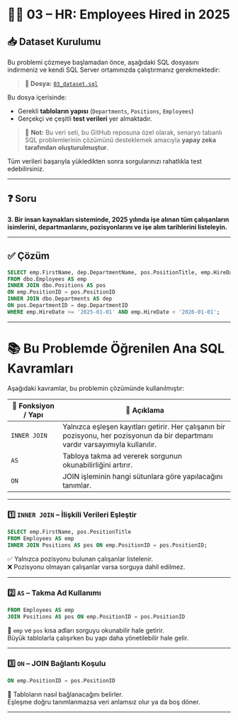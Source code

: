 # 🧑‍💼 03 – HR: Employees Hired in 2025

## 📥 Dataset Kurulumu

Bu problemi çözmeye başlamadan önce, aşağıdaki SQL dosyasını indirmeniz ve kendi SQL Server ortamınızda çalıştırmanız gerekmektedir:

> **🎯 Dosya:** [`03_dataset.sql`](./03_dataset.sql)

Bu dosya içerisinde:
- Gerekli **tabloların yapısı** (`Departments`, `Positions`, `Employees`)
- Gerçekçi ve çeşitli **test verileri**
yer almaktadır.

> 🧠 **Not:** Bu veri seti, bu GitHub reposuna özel olarak, senaryo tabanlı SQL problemlerinin çözümünü desteklemek amacıyla **yapay zeka tarafından oluşturulmuştur**.

Tüm verileri başarıyla yükledikten sonra sorgularınızı rahatlıkla test edebilirsiniz.

---

## ❓ Soru

**3. Bir insan kaynakları sisteminde, 2025 yılında işe alınan tüm çalışanların isimlerini, departmanlarını, pozisyonlarını ve işe alım tarihlerini listeleyin.**

---

## ✅ Çözüm

```sql
SELECT emp.FirstName, dep.DepartmentName, pos.PositionTitle, emp.HireDate
FROM dbo.Employees AS emp
INNER JOIN dbo.Positions AS pos
ON emp.PositionID = pos.PositionID
INNER JOIN dbo.Departments AS dep
ON pos.DepartmentID = dep.DepartmentID
WHERE emp.HireDate >= '2025-01-01' AND emp.HireDate < '2026-01-01';
```

---

# 📚 Bu Problemde Öğrenilen Ana SQL Kavramları

Aşağıdaki kavramlar, bu problemin çözümünde kullanılmıştır:

| 🧠 Fonksiyon / Yapı | 💬 Açıklama |
|---------------------|------------|
| `INNER JOIN`        | Yalnızca eşleşen kayıtları getirir. Her çalışanın bir pozisyonu, her pozisyonun da bir departmanı vardır varsayımıyla kullanılır. |
| `AS`                | Tabloya takma ad vererek sorgunun okunabilirliğini artırır. |
| `ON`                | JOIN işleminin hangi sütunlara göre yapılacağını tanımlar. |

---

### 1️⃣ `INNER JOIN` – İlişkili Verileri Eşleştir

```sql
SELECT emp.FirstName, pos.PositionTitle
FROM Employees AS emp
INNER JOIN Positions AS pos ON emp.PositionID = pos.PositionID;
```

✅ Yalnızca pozisyonu bulunan çalışanlar listelenir.  
❌ Pozisyonu olmayan çalışanlar varsa sorguya dahil edilmez.

---

### 2️⃣ `AS` – Takma Ad Kullanımı

```sql
FROM Employees AS emp
JOIN Positions AS pos ON emp.PositionID = pos.PositionID
```

🧠 `emp` ve `pos` kısa adları sorguyu okunabilir hale getirir.  
Büyük tablolarla çalışırken bu yapı daha yönetilebilir hale gelir.

---

### 3️⃣ `ON` – JOIN Bağlantı Koşulu

```sql
ON emp.PositionID = pos.PositionID
```

🔗 Tabloların nasıl bağlanacağını belirler.  
Eşleşme doğru tanımlanmazsa veri anlamsız olur ya da boş döner.

---
